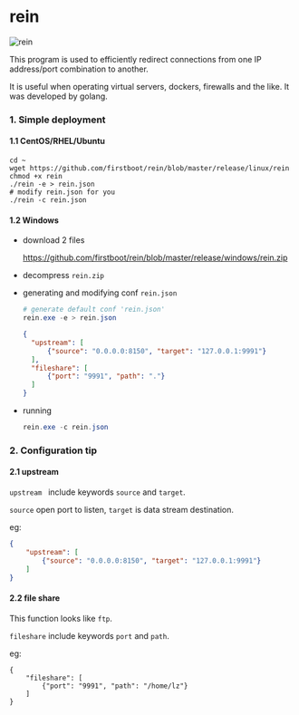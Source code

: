 # rein

![rein](https://raw.githubusercontent.com/firstboot/rein/master/rein-logo.png)

This program is used to efficiently redirect connections from one IP address/port combination to another. 

It is useful when operating virtual servers, dockers, firewalls and the like.  It was developed by golang.



### 1. Simple deployment 

#### 1.1 CentOS/RHEL/Ubuntu

```shell
cd ~
wget https://github.com/firstboot/rein/blob/master/release/linux/rein
chmod +x rein
./rein -e > rein.json
# modify rein.json for you
./rein -c rein.json
```

#### 1.2 Windows

- download 2 files

  https://github.com/firstboot/rein/blob/master/release/windows/rein.zip

- decompress `rein.zip`

- generating and modifying conf `rein.json` 

  ```powershell
  # generate default conf 'rein.json'
  rein.exe -e > rein.json
  ```

  ```json
  {
  	"upstream": [
  		{"source": "0.0.0.0:8150", "target": "127.0.0.1:9991"}
  	],
  	"fileshare": [
  		{"port": "9991", "path": "."}
  	]
  }
  ```

- running

  ```powershell
  rein.exe -c rein.json
  ```

  
### 2. Configuration tip

#### 2.1 upstream

`upstream ` include keywords `source` and `target`. 

  `source`  open port  to listen, `target`  is data stream destination.

eg:

```json
{
	"upstream": [
		{"source": "0.0.0.0:8150", "target": "127.0.0.1:9991"}
	]
}
```

#### 2.2 file share

This function looks like `ftp`.

`fileshare` include keywords `port` and `path`.

eg: 

```
{
	"fileshare": [
		{"port": "9991", "path": "/home/lz"}
	]
}
```
















